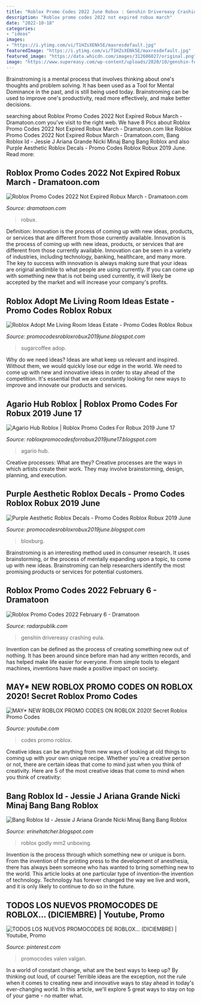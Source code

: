 ```yaml
---
title: "Roblox Promo Codes 2022 June Robux : Genshin Drivereasy Crashing Eula"
description: "Roblox promo codes 2022 not expired robux march"
date: "2022-10-18"
categories:
- "ideas"
images:
- "https://i.ytimg.com/vi/T1HZsXENk5E/maxresdefault.jpg"
featuredImage: "https://i.ytimg.com/vi/T1HZsXENk5E/maxresdefault.jpg"
featured_image: "https://data.whicdn.com/images/312606027/original.png"
image: "https://www.supereasy.com/wp-content/uploads/2020/10/genshin-feature.jpg"
---
```



Brainstroming is a mental process that involves thinking about one's thoughts and problem solving. It has been used as a Tool for Mental Dominance in the past, and is still being used today. Brainstroming can be used to improve one's productivity, read more effectively, and make better decisions.

	

		
searching about Roblox Promo Codes 2022 Not Expired Robux March - Dramatoon.com you've visit to the right web. We have 8 Pics about Roblox Promo Codes 2022 Not Expired Robux March - Dramatoon.com like Roblox Promo Codes 2022 Not Expired Robux March - Dramatoon.com, Bang Roblox Id - Jessie J Ariana Grande Nicki Minaj Bang Bang Roblox and also Purple Aesthetic Roblox Decals - Promo Codes Roblox Robux 2019 June. Read more:
		
    
## Roblox Promo Codes 2022 Not Expired Robux March - Dramatoon.com

<img loading=lazy src="https://i.pinimg.com/originals/dd/b5/f9/ddb5f9a17030c73ad3c4c00a1ae784a3.jpg" onerror="this.onerror=null;this.src='https://tse3.mm.bing.net/th?id=OIP._04-Nyb1ZjcP_rcKm-k4wwHaEK&amp;pid=15.1';" alt="Roblox Promo Codes 2022 Not Expired Robux March - Dramatoon.com">

_Source: dramatoon.com_

>robux. 

	

Definition: Innovation is the process of coming up with new ideas, products, or services that are different from those currently available.
Innovation is the process of coming up with new ideas, products, or services that are different from those currently available. Innovation can be seen in a variety of industries, including technology, banking, healthcare, and many more. The key to success with innovation is always making sure that your ideas are original andimble to what people are using currently. If you can come up with something new that is not being used currently, it will likely be accepted by the market and will increase your company's profits.

    
## Roblox Adopt Me Living Room Ideas Estate - Promo Codes Roblox Robux

<img loading=lazy src="https://i.ytimg.com/vi/1f3EhwQrz_M/maxresdefault.jpg" onerror="this.onerror=null;this.src='https://tse3.mm.bing.net/th?id=OIP.SVwmrxZ59zo1TMHfMqsUmwHaEK&amp;pid=15.1';" alt="Roblox Adopt Me Living Room Ideas Estate - Promo Codes Roblox Robux">

_Source: promocodesrobloxrobux2019june.blogspot.com_

>sugarcoffee adop. 

	

Why do we need ideas?
Ideas are what keep us relevant and inspired. Without them, we would quickly lose our edge in the world. We need to come up with new and innovative ideas in order to stay ahead of the competition. It's essential that we are constantly looking for new ways to improve and innovate our products and services.

    
## Agario Hub Roblox | Roblox Promo Codes For Robux 2019 June 17

<img loading=lazy src="https://i.ytimg.com/vi/WzEwzPiUBKg/maxresdefault.jpg" onerror="this.onerror=null;this.src='https://tse2.mm.bing.net/th?id=OIP.TfwwG0SbiGyjPaR7JTtiegHaEK&amp;pid=15.1';" alt="Agario Hub Roblox | Roblox Promo Codes For Robux 2019 June 17">

_Source: robloxpromocodesforrobux2019june17.blogspot.com_

>agario hub. 

	

Creative processes: What are they?
Creative processes are the ways in which artists create their work. They may involve brainstorming, design, planning, and execution.

    
## Purple Aesthetic Roblox Decals - Promo Codes Roblox Robux 2019 June

<img loading=lazy src="https://data.whicdn.com/images/312606027/original.png" onerror="this.onerror=null;this.src='https://tse2.mm.bing.net/th?id=OIP.SNkUDNyw4yBsiYu2qcbhcwAAAA&amp;pid=15.1';" alt="Purple Aesthetic Roblox Decals - Promo Codes Roblox Robux 2019 June">

_Source: promocodesrobloxrobux2019june.blogspot.com_

>bloxburg. 

	

Brainstroming is an interesting method used in consumer research. It uses brainstorming, or the process of mentally expanding upon a topic, to come up with new ideas. Brainstroming can help researchers identify the most promising products or services for potential customers.

    
## Roblox Promo Codes 2022 February 6 - Dramatoon

<img loading=lazy src="https://www.supereasy.com/wp-content/uploads/2020/10/genshin-feature.jpg" onerror="this.onerror=null;this.src='https://tse4.mm.bing.net/th?id=OIP.YegmBUq3vgyzsXNpXcDcFAHaDz&amp;pid=15.1';" alt="Roblox Promo Codes 2022 February 6 - Dramatoon">

_Source: radarpublik.com_

>genshin drivereasy crashing eula. 

	

Invention can be defined as the process of creating something new out of nothing. It has been around since before man had any written records, and has helped make life easier for everyone. From simple tools to elegant machines, inventions have made a positive impact on society.

    
## MAY* NEW ROBLOX PROMO CODES ON ROBLOX 2020! Secret Roblox Promo Codes

<img loading=lazy src="https://i.ytimg.com/vi/T1HZsXENk5E/maxresdefault.jpg" onerror="this.onerror=null;this.src='https://tse1.mm.bing.net/th?id=OIP.GqhdYIiUR5-WmfDWw3asjQHaEK&amp;pid=15.1';" alt="MAY* NEW ROBLOX PROMO CODES ON ROBLOX 2020! Secret Roblox Promo Codes">

_Source: youtube.com_

>codes promo roblox. 

	

Creative ideas can be anything from new ways of looking at old things to coming up with your own unique recipe. Whether you're a creative person or not, there are certain ideas that come to mind just when you think of creativity. Here are 5 of the most creative ideas that come to mind when you think of creativity: 

    
## Bang Roblox Id - Jessie J Ariana Grande Nicki Minaj Bang Bang Roblox

<img loading=lazy src="https://lh6.googleusercontent.com/proxy/EPju1wvnrHzzmh4309VrmrhB80mEL_nCGcmmh5vSG6tkEFhWirpFpl-HnXTEz-V73nR2_BcIXPS2DUSxfBqWUyEJ=w1200-h630-p-k-no-nu" onerror="this.onerror=null;this.src='https://tse3.mm.bing.net/th?id=OIP.PZNojyUgnlt07w7-03YCmQHaD4&amp;pid=15.1';" alt="Bang Roblox Id - Jessie J Ariana Grande Nicki Minaj Bang Bang Roblox">

_Source: erinehatcher.blogspot.com_

>roblox godly mm2 unboxing. 

	

Invention is the process through which something new or unique is born. From the invention of the printing press to the development of anesthesia, there has always been someone who has wanted to bring something new to the world. This article looks at one particular type of invention-the invention of technology. Technology has forever changed the way we live and work, and it is only likely to continue to do so in the future.

    
## TODOS LOS NUEVOS PROMOCODES DE ROBLOX... (DICIEMBRE) | Youtube, Promo

<img loading=lazy src="https://i.pinimg.com/originals/dc/e2/b6/dce2b6ff3aa1e318e670211ac8109704.jpg" onerror="this.onerror=null;this.src='https://tse4.mm.bing.net/th?id=OIP.ehWyBrd4QvxpMu0RdgfXGAHaEK&amp;pid=15.1';" alt="TODOS LOS NUEVOS PROMOCODES DE ROBLOX... (DICIEMBRE) | Youtube, Promo">

_Source: pinterest.com_

>promocodes valen valgan. 

	

In a world of constant change, what are the best ways to keep up? By thinking out loud, of course! Terrible ideas are the exception, not the rule when it comes to creating new and innovative ways to stay ahead in today's ever-changing world. In this article, we'll explore 5 great ways to stay on top of your game - no matter what.

